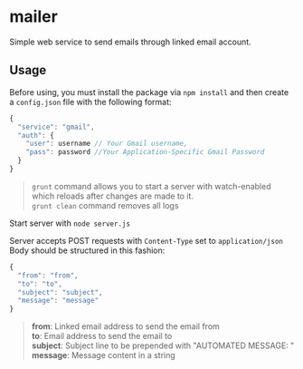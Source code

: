 # mailer
Simple web service to send emails through linked email account.


## Usage

Before using, you must install the package via `npm install` and then create a `config.json` file with the following format:

```javascript
{
  "service": "gmail",
  "auth": {
    "user": username // Your Gmail username,
    "pass": password //Your Application-Specific Gmail Password
  }
}
```
> `grunt` command allows you to start a server with watch-enabled which reloads after changes are made to it.  
> `grunt clean` command removes all logs

Start server with `node server.js`

Server accepts POST requests with `Content-Type` set to `application/json`
Body should be structured in this fashion:

```javascript
{
  "from": "from",
  "to": "to",
  "subject": "subject",
  "message": "message"
}
```

> **from**: Linked email address to send the email from  
> **to**: Email address to send the email to  
> **subject**: Subject line to be prepended with "AUTOMATED MESSAGE: "  
> **message**: Message content in a string  
